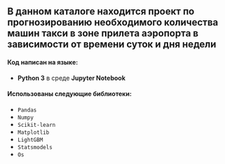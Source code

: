 ## В данном каталоге находится проект по прогнозированию необходимого количества машин такси в зоне прилета аэропорта в зависимости от времени суток и дня недели

#### Код написан на языке:
- **Python 3** в среде **Jupyter Notebook**

#### Использованы следующие библиотеки:

- `Pandas`
- `Numpy`
- `Scikit-learn`
- `Matplotlib`
- `LightGBM`
- `Statsmodels`
- `Os`

